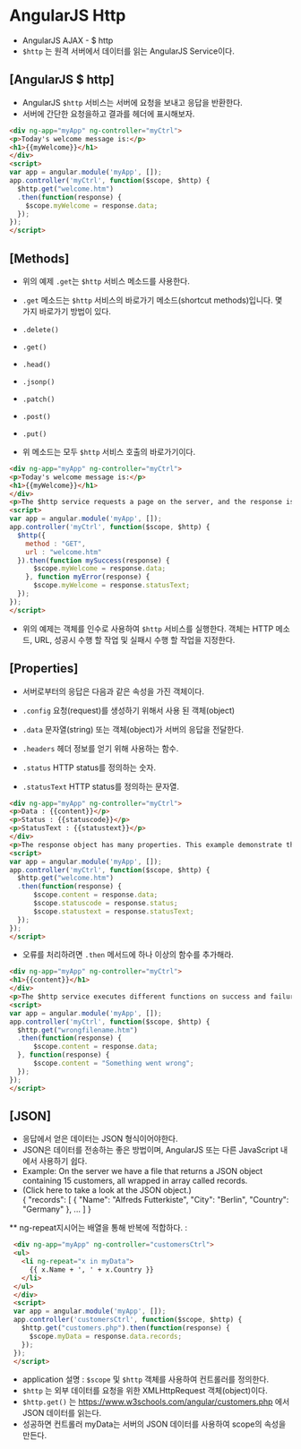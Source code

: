 # AngularJS Http
 - AngularJS AJAX - $ http
 - `$http` 는 원격 서버에서 데이터를 읽는 AngularJS Service이다.


## [AngularJS $ http]
 - AngularJS `$http` 서비스는 서버에 요청을 보내고 응답을 반환한다.
 - 서버에 간단한 요청을하고 결과를 헤더에 표시해보자.
 ~~~html
 <div ng-app="myApp" ng-controller="myCtrl">
 <p>Today's welcome message is:</p>
 <h1>{{myWelcome}}</h1>
 </div>
 <script>
 var app = angular.module('myApp', []);
 app.controller('myCtrl', function($scope, $http) {
   $http.get("welcome.htm")
   .then(function(response) {
     $scope.myWelcome = response.data;
   });
 });
 </script>
 ~~~


## [Methods]
 - 위의 예제 `.get`는 `$http` 서비스 메소드를 사용한다.
 - `.get` 메소드는 `$http` 서비스의 바로가기 메소드(shortcut methods)입니다. 몇 가지 바로가기 방법이 있다.

 - `.delete()`
 - `.get()`
 - `.head()`
 - `.jsonp()`
 - `.patch()`
 - `.post()`
 - `.put()`

 - 위 메소드는 모두 `$http` 서비스 호출의 바로가기이다.
~~~HTML
<div ng-app="myApp" ng-controller="myCtrl">
<p>Today's welcome message is:</p>
<h1>{{myWelcome}}</h1>
</div>
<p>The $http service requests a page on the server, and the response is set as the value of the "myWelcome" variable.</p>
<script>
var app = angular.module('myApp', []);
app.controller('myCtrl', function($scope, $http) {
  $http({
    method : "GET",
    url : "welcome.htm"
  }).then(function mySuccess(response) {
      $scope.myWelcome = response.data;
    }, function myError(response) {
      $scope.myWelcome = response.statusText;
  });
});
</script>
~~~
 - 위의 예제는 객체를 인수로 사용하여 `$http` 서비스를 실행한다. 객체는 HTTP 메소드, URL, 성공시 수행 할 작업 및 실패시 수행 할 작업을 지정한다.


## [Properties]
 - 서버로부터의 응답은 다음과 같은 속성을 가진 객체이다.

 -  `.config` 요청(request)를 생성하기 위해서 사용 된 객체(object)
 - `.data` 문자열(string) 또는 객체(object)가 서버의 응답을 전달한다.
 - `.headers` 헤더 정보를 얻기 위해 사용하는 함수.
 - `.status` HTTP status를 정의하는 숫자.
 - `.statusText` HTTP status를 정의하는 문자열.


~~~HTML
<div ng-app="myApp" ng-controller="myCtrl">
<p>Data : {{content}}</p>
<p>Status : {{statuscode}}</p>
<p>StatusText : {{statustext}}</p>
</div>
<p>The response object has many properties. This example demonstrate the value of the data, status, and statusText properties.</p>
<script>
var app = angular.module('myApp', []);
app.controller('myCtrl', function($scope, $http) {
  $http.get("welcome.htm")
  .then(function(response) {
      $scope.content = response.data;
      $scope.statuscode = response.status;
      $scope.statustext = response.statusText;            
  });
});
</script>
~~~
 - 오류를 처리하려면 `.then` 메서드에 하나 이상의 함수를 추가해라.

~~~HTML
<div ng-app="myApp" ng-controller="myCtrl">
<h1>{{content}}</h1>
</div>
<p>The $http service executes different functions on success and failure.</p>
<script>
var app = angular.module('myApp', []);
app.controller('myCtrl', function($scope, $http) {
  $http.get("wrongfilename.htm")
  .then(function(response) {
      $scope.content = response.data;
  }, function(response) {
      $scope.content = "Something went wrong";
  });
});
</script>
~~~


## [JSON]
 - 응답에서 얻은 데이터는 JSON 형식이어야한다.
 - JSON은 데이터를 전송하는 좋은 방법이며, AngularJS 또는 다른 JavaScript 내에서 사용하기 쉽다.
 - Example: On the server we have a file that returns a JSON object containing 15 customers, all wrapped in array called records.
 - (Click here to take a look at the JSON object.)</br>
 {
  "records": [
    {
      "Name": "Alfreds Futterkiste",
      "City": "Berlin",
      "Country": "Germany"
    }, ...
  ]
}

 ** ng-repeat지시어는 배열을 통해 반복에 적합하다. :
~~~HTML
 <div ng-app="myApp" ng-controller="customersCtrl">
 <ul>
   <li ng-repeat="x in myData">
     {{ x.Name + ', ' + x.Country }}
   </li>
 </ul>
 </div>
 <script>
 var app = angular.module('myApp', []);
 app.controller('customersCtrl', function($scope, $http) {
   $http.get("customers.php").then(function(response) {
     $scope.myData = response.data.records;
   });
 });
 </script>
~~~
 - application 설명 : `$scope` 및 `$http` 객체를 사용하여 컨트롤러를 정의한다.
 - `$http` 는 외부 데이터를 요청을 위한 XMLHttpRequest 객체(object)이다.
 - `$http.get()` 는 https://www.w3schools.com/angular/customers.php 에서 JSON 데이터를 읽는다.
 - 성공하면 컨트롤러 myData는 서버의 JSON 데이터를 사용하여 scope의 속성을 만든다.
